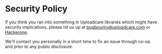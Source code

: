 # Security Policy

If you think you ran into something in Uploadcare libraries which might have security implications, please hit us up at bugbounty@uploadcare.com or [Hackerone](https://hackerone.com/uploadcare).

We'll contact you personally in a short time to fix an issue through co-op and prior to any public disclosure.
